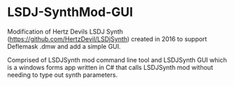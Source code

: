 # LSDJ-SynthMod-GUI
Modification of Hertz Devils LSDJ Synth (https://github.com/HertzDevil/LSDjSynth) created in 2016 to support Deflemask .dmw and add a simple GUI.

Comprised of LSDJSynth mod command line tool and LSDJSynth GUI which is a windows forms app written in C# that calls LSDJSynth mod without needing to type out synth parameters.
